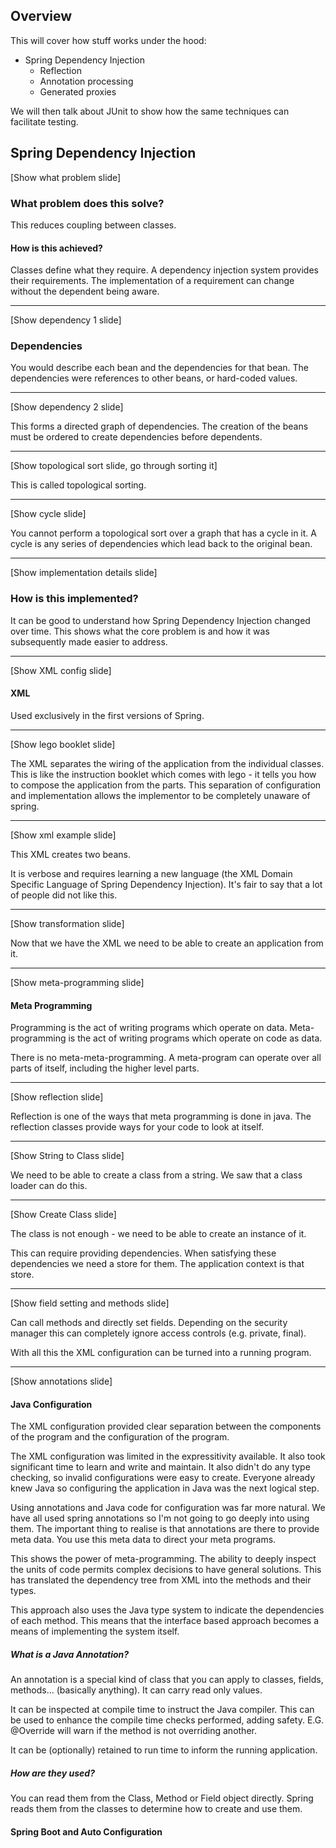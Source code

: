 Overview
--------

This will cover how stuff works under the hood:
- Spring Dependency Injection
    - Reflection
    - Annotation processing
    - Generated proxies

We will then talk about JUnit to show how the same techniques can facilitate testing.

Spring Dependency Injection
---------------------------

[Show what problem slide]

### What problem does this solve?

This reduces coupling between classes.

#### How is this achieved?

Classes define what they require.
A dependency injection system provides their requirements.
The implementation of a requirement can change without the dependent being aware.

---

[Show dependency 1 slide]

### Dependencies

You would describe each bean and the dependencies for that bean.
The dependencies were references to other beans, or hard-coded values.

---

[Show dependency 2 slide]

This forms a directed graph of dependencies.
The creation of the beans must be ordered to create dependencies before dependents.

---

[Show topological sort slide, go through sorting it]

This is called topological sorting.

---

[Show cycle slide]

You cannot perform a topological sort over a graph that has a cycle in it.
A cycle is any series of dependencies which lead back to the original bean.

---

[Show implementation details slide]

### How is this implemented?

It can be good to understand how Spring Dependency Injection changed over time.
This shows what the core problem is and how it was subsequently made easier to address.

---

[Show XML config slide]

#### XML

Used exclusively in the first versions of Spring.

---

[Show lego booklet slide]

The XML separates the wiring of the application from the individual classes.
This is like the instruction booklet which comes with lego - it tells you how to compose the application from the parts.
This separation of configuration and implementation allows the implementor to be completely unaware of spring.

---

[Show xml example slide]

This XML creates two beans.

It is verbose and requires learning a new language (the XML Domain Specific Language of Spring Dependency Injection).
It's fair to say that a lot of people did not like this.

---

[Show transformation slide]

Now that we have the XML we need to be able to create an application from it.

---

[Show meta-programming slide]

#### Meta Programming

Programming is the act of writing programs which operate on data.
Meta-programming is the act of writing programs which operate on code as data.

There is no meta-meta-programming.
A meta-program can operate over all parts of itself, including the higher level parts.

---

[Show reflection slide]

Reflection is one of the ways that meta programming is done in java.
The reflection classes provide ways for your code to look at itself.

---

[Show String to Class slide]

We need to be able to create a class from a string.
We saw that a class loader can do this.

---

[Show Create Class slide]

The class is not enough - we need to be able to create an instance of it.

This can require providing dependencies.
When satisfying these dependencies we need a store for them.
The application context is that store.

---

[Show field setting and methods slide]

Can call methods and directly set fields.
Depending on the security manager this can completely ignore access controls (e.g. private, final).

With all this the XML configuration can be turned into a running program.

---

[Show annotations slide]

#### Java Configuration

The XML configuration provided clear separation between the components of the program and the configuration of the program.

The XML configuration was limited in the expressitivity available.
It also took significant time to learn and write and maintain.
It also didn't do any type checking, so invalid configurations were easy to create.
Everyone already knew Java so configuring the application in Java was the next logical step.

Using annotations and Java code for configuration was far more natural.
We have all used spring annotations so I'm not going to go deeply into using them.
The important thing to realise is that annotations are there to provide meta data.
You use this meta data to direct your meta programs.

This shows the power of meta-programming.
The ability to deeply inspect the units of code permits complex decisions to have general solutions.
This has translated the dependency tree from XML into the methods and their types.

This approach also uses the Java type system to indicate the dependencies of each method.
This means that the interface based approach becomes a means of implementing the system itself.

##### What is a Java Annotation?

An annotation is a special kind of class that you can apply to classes, fields, methods... (basically anything).
It can carry read only values.

It can be inspected at compile time to instruct the Java compiler.
This can be used to enhance the compile time checks performed, adding safety.
E.G. @Override will warn if the method is not overriding another.

It can be (optionally) retained to run time to inform the running application.

##### How are they used?

You can read them from the Class, Method or Field object directly.
Spring reads them from the classes to determine how to create and use them.

#### Spring Boot and Auto Configuration
